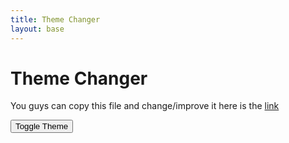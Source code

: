 ```yaml
---
title: Theme Changer
layout: base
---
```

# Theme Changer
You guys can copy this file and change/improve it here is the [link](https://github.com/AniCricKet/tmv4/blob/master/_pages/theme-changer.md)



<html>
<head>
    <meta charset="UTF-8">
    <link rel="stylesheet" href="../assets/css/fastpages-styles.css">
    <link rel="stylesheet" href="../assets/css/dark-mode1.css" id="theme-link">
</head>
<body>
    <button id="theme-toggle">Toggle Theme</button>
    <script>
        const toggleButton = document.querySelector('#theme-toggle');
        const themeLink = document.querySelector('#theme-link');
        toggleButton.addEventListener('click', () => {
            if (themeLink.getAttribute('href') === '../assets/css/fastpages-styles.css') {
                themeLink.setAttribute('href', '../assets/css/dark-mode1.css');
            } else {
                themeLink.setAttribute('href', '../assets/css/fastpages-styles.css');
            }
        });
    </script>
</body>
</html>

<!--
<html>
<head>
    <meta charset="UTF-8">
    <link rel="stylesheet" href="../assets/css/fastpages-styles.css" id="default-theme-link">
    <link rel="stylesheet" href="../assets/css/dark-mode1.css" id="dark-theme-link" disabled>
    <link rel="stylesheet" href="../assets/css/other-style.css" id="mort-theme-link" disabled>
</head>
<body>
    <button id="default-theme-toggle">Default Theme</button>
    <button id="dark-theme-toggle">Dark Theme</button>
    <button id="mort-theme-toggle">Mort Theme</button>
    <script>
        const defaultToggleButton = document.querySelector('#default-theme-toggle');
        const darkToggleButton = document.querySelector('#dark-theme-toggle');
        const mortToggleButton = document.querySelector('#mort-theme-toggle');
        const defaultThemeLink = document.querySelector('#default-theme-link');
        const darkThemeLink = document.querySelector('#dark-theme-link');
        const mortThemeLink = document.querySelector('#mort-theme-link');
        defaultToggleButton.addEventListener('click', () => {
            defaultThemeLink.disabled = false;
            darkThemeLink.disabled = true;
            mortThemeLink.disabled = true;
        });
        darkToggleButton.addEventListener('click', () => {
            defaultThemeLink.disabled = true;
            darkThemeLink.disabled = false;
            mortThemeLink.disabled = true;
        });
        mortToggleButton.addEventListener('click', () => {
            defaultThemeLink.disabled = true;
            darkThemeLink.disabled = true;
            mortThemeLink.disabled = false;
        });
    </script>
</body>
</html>
-->